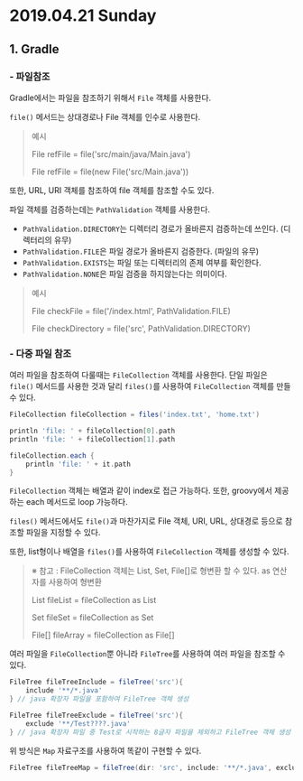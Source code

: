 # 2019.04.21 Sunday

## 1. Gradle

### - 파일참조

Gradle에서는 파일을 참조하기 위해서 `File` 객체를 사용한다.

`file()` 메서드는 상대경로나 File 객체를 인수로 사용한다.

> 예시
>
> File refFile = file\('src/main/java/Main.java'\)
>
> File refFile = file\(new File\('src/Main.java'\)\)

또한, URL, URI 객체를 참조하여 file 객체를 참조할 수도 있다.

파일 객체를 검증하는데는 `PathValidation` 객체를 사용한다.

* `PathValidation.DIRECTORY`는 디렉터리 경로가 올바른지 검증하는데 쓰인다. \(디렉터리의 유무\)
* `PathValidation.FILE`은 파일 경로가 올바른지 검증한다. \(파일의 유무\)
* `PathValidation.EXISTS`는 파일 또는 디렉터리의 존제 여부를 확인한다.
* `PathValidation.NONE`은 파일 검증을 하지않는다는 의미이다.

> 예시
>
> File checkFile = file\('/index.html', PathValidation.FILE\)
>
> File checkDirectory = file\('src', PathValidation.DIRECTORY\)

### - 다중 파일 참조

여러 파일을 참조하여 다룰때는 `FileCollection` 객체를 사용한다. 단일 파일은 `file()` 메서드를 사용한 것과 달리 `files()`를 사용하여 `FileCollection` 객체를 만들 수 있다.

```groovy
FileCollection fileCollection = files('index.txt', 'home.txt')

println 'file: ' + fileCollection[0].path
println 'file: ' + fileCollection[1].path

fileCollection.each {
    println 'file: ' + it.path
}
```

`FileCollection` 객체는 배열과 같이 index로 접근 가능하다. 또한, groovy에서 제공하는 each 메서드로 loop 가능하다.

`files()` 메서드에서도 `file()`과 마찬가지로 File 객체, URI, URL, 상대경로 등으로 참조할 파일을 지정할 수 있다.

또한, list형이나 배열을 `files()`를 사용하여 `FileCollection` 객체를 생성할 수 있다.

> ※ 참고 : FileCollection 객체는 List, Set, File\[\]로 형변환 할 수 있다. as 연산자를 사용하여 형변환
>
> List fileList = fileCollection as List
>
> Set fileSet = fileCollection as Set
>
> File\[\] fileArray = fileCollection as File\[\]

여러 파일을 `FileCollection`뿐 아니라 `FileTree`를 사용하여 여러 파일을 참조할 수 있다.

```groovy
FileTree fileTreeInclude = fileTree('src'){
    include '**/*.java'
} // java 확장자 파일을 포함하여 FileTree 객체 생성

FileTree fileTreeExclude = fileTree('src'){
    exclude '**/Test????.java'
} // java 확장자 파일 중 Test로 시작하는 8글자 파일을 제외하고 FileTree 객체 생성
```

위 방식은 `Map` 자료구조를 사용하여 똑같이 구현할 수 있다.

```groovy
FileTree fileTreeMap = fileTree(dir: 'src', include: '**/*.java', exclude: '**/Test????.java')
```

